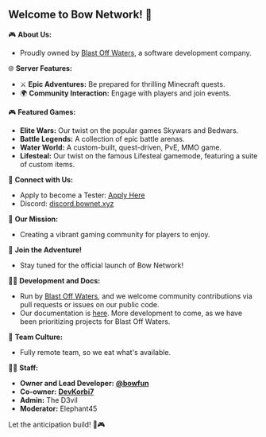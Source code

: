 ## Welcome to Bow Network! 🏹

🎮 **About Us:**
- Proudly owned by [Blast Off Waters](http://blastoffwaters.com), a software development company.

🌐 **Server Features:**
- ⚔️ **Epic Adventures:** Be prepared for thrilling Minecraft quests.
- 🌍 **Community Interaction:** Engage with players and join events.

🎮 **Featured Games:**
- **Elite Wars:** Our twist on the popular games Skywars and Bedwars.
- **Battle Legends:** A collection of epic battle arenas.
- **Water World:** A custom-built, quest-driven, PvE, MMO game.
- **Lifesteal:** Our twist on the famous Lifesteal gamemode, featuring a suite of custom items.

🤝 **Connect with Us:**
- Apply to become a Tester: [Apply Here](https://www.bownet.xyz/applytester)
- Discord: [discord.bownet.xyz](https://discord.bownet.xyz)

🌟 **Our Mission:**
- Creating a vibrant gaming community for players to enjoy.

🚀 **Join the Adventure!**
- Stay tuned for the official launch of Bow Network!

👩‍💻 **Development and Docs:**
- Run by [Blast Off Waters](http://blastoffwaters.com), and we welcome community contributions via pull requests or issues on our public code.
- Our documentation is [here](https://plugins.bownet.xyz). More development to come, as we have been prioritizing projects for Blast Off Waters.

🍿 **Team Culture:**
- Fully remote team, so we eat what's available.

👨‍💻 **Staff:**
- **Owner and Lead Developer:** [**@bowfun**](https://github.com/bowfun)
- **Co-owner:** [**DevKorbi7**](https://github.com/transformercdr)
- **Admin:** The D3vil
- **Moderator:** Elephant45

Let the anticipation build! 🚀🎮

